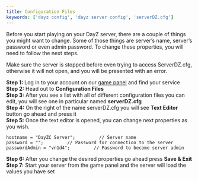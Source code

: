 ```yaml
---
title: Configuration Files
keywords: ['dayz config', 'dayz server config', 'serverDZ.cfg']
---
```


Before you start playing on your DayZ server, there are a couple of things you might want to change. Some of those things are server’s name, server’s password or even admin password. To change these properties, you will need to follow the next steps.

Make sure the server is stopped before even trying to access ServerDZ.cfg, otherwise it will not open, and you will be presented with an error.

  
**Step 1:** Log in to your account on our [game panel](VAR::OLD_PANEL_URL) and find your service  
**Step 2:** Head out to **Configuration Files**  
**Step 3:** After you see a list with all of different configuration files you can edit, you will see one in particular named **serverDZ.cfg**  
**Step 4:** On the right of the name serverDZ.cfg you will see **Text Editor** button go ahead and press it  
**Step 5:** Once the text editor is opened, you can change next properties as you wish.

```
hostname = "DayZC Server";         // Server name
password = "";         // Password for connection to the server
passwordAdmin = "vn1d4";         // Password to become server admin  
```
**Step 6:** After you change the desired properties go ahead press **Save & Exit**  
**Step 7:** Start your server from the game panel and the server will load the values you have set
